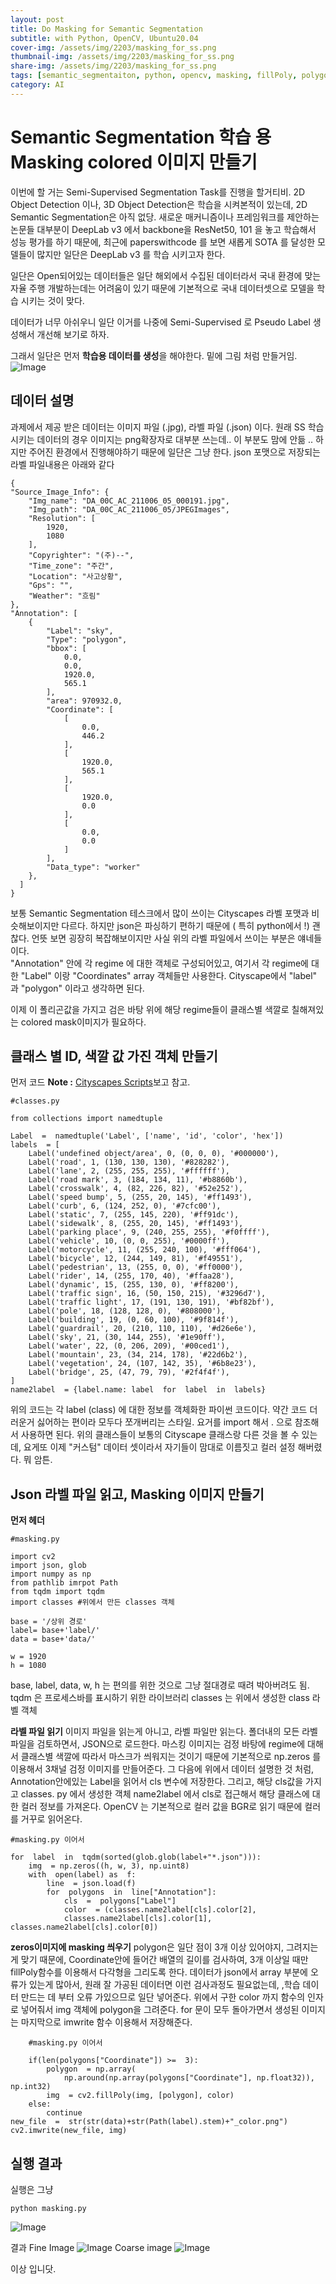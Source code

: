 ```yaml
---
layout: post
title: Do Masking for Semantic Segmentation 
subtitle: with Python, OpenCV, Ubuntu20.04
cover-img: /assets/img/2203/masking_for_ss.png
thumbnail-img: /assets/img/2203/masking_for_ss.png
share-img: /assets/img/2203/masking_for_ss.png
tags: [semantic_segmentaiton, python, opencv, masking, fillPoly, polygon, dataset]
category: AI
---
```


# **Semantic Segmentation 학습 용 Masking colored 이미지 만들기**

이번에 할 거는 Semi-Supervised Segmentation Task를 진행을 할거티비.
2D Object Detection 이나, 3D Object Detection은 학습을 시켜본적이 있는데,  2D Semantic Segmentation은 아직 없당. 
새로운 매커니즘이나 프레임워크를 제안하는 논문들 대부분이 DeepLab v3 에서 backbone을 ResNet50, 101 을 놓고 학습해서 성능 평가를 하기 때문에, 최근에 paperswithcode 를 보면 새롭게 SOTA 를 달성한 모델들이 많지만 일단은 DeepLab v3 를 학습 시키고자 한다. 

일단은 Open되어있는 데이터들은 일단 해외에서 수집된 데이터라서 국내 환경에 맞는 자율 주행 개발하는데는 어려움이 있기 때문에 기본적으로 국내 데이터셋으로 모델을 학습 시키는 것이 맞다. 

데이터가 너무 아쉬우니 일단 이거를 나중에 Semi-Supervised 로 Pseudo Label 생성해서 개선해 보기로 하자. 

그래서 일단은 먼저 **학습용 데이터를 생성**을 해야한다. 
밑에 그림 처럼 만들거임. 
![Image](/assets/img/2203/masking_for_ss.png)

## **데이터 설명**

과제에서 제공 받은 데이터는 이미지 파일 (.jpg), 라벨 파일 (.json)  이다. 
원래 SS 학습시키는 데이터의 경우 이미지는 png확장자로 대부분 쓰는데.. 이 부분도 맘에 안듦 .. 하지만 주어진 환경에서 진행해야하기 때문에 일단은 그냥 한다. 
json 포맷으로 저장되는 라벨 파일내용은 아래와 같다 

    {
    "Source_Image_Info": {
        "Img_name": "DA_00C_AC_211006_05_000191.jpg",
        "Img_path": "DA_00C_AC_211006_05/JPEGImages",
        "Resolution": [
            1920,
            1080
        ],
        "Copyrighter": "(주)--",
        "Time_zone": "주간",
        "Location": "사고상황",
        "Gps": "",
        "Weather": "흐림"
    },
    "Annotation": [
        {
            "Label": "sky",
            "Type": "polygon",
            "bbox": [
                0.0,
                0.0,
                1920.0,
                565.1
            ],
            "area": 970932.0,
            "Coordinate": [
                [
                    0.0,
                    446.2
                ],
                [
                    1920.0,
                    565.1
                ],
                [
                    1920.0,
                    0.0
                ],
                [
                    0.0,
                    0.0
                ]
            ],
            "Data_type": "worker"
        },
	  ]
	}

보통 Semantic Segmentation 테스크에서 많이 쓰이는 Cityscapes 라벨 포맷과 비슷해보이지만 다르다. 하지만 json은 파싱하기 편하기 때문에 ( 특히 python에서 !) 괜찮다. 
언뜻 보면 굉장히 복잡해보이지만 사실 위의 라벨 파일에서 쓰이는 부분은 얘네들이다.  
"Annotation"  안에 각 regime 에 대한 객체로 구성되어있고, 여기서 각 regime에 대한 "Label" 이랑 "Coordinates" array 객체들만 사용한다. 
Cityscape에서 "label" 과 "polygon" 이라고 생각하면 된다. 

이제 이 폴리곤값을 가지고 검은 바탕 위에 해당 regime들이 클래스별 색깔로 칠해져있는 colored mask이미지가 필요하다. 

## **클래스 별 ID, 색깔 값 가진 객체 만들기**

먼저 코드 
**Note  :** [Cityscapes Scripts](https://github.com/mcordts/cityscapesScripts/blob/master/cityscapesscripts/helpers/labels.py)보고 참고. 

    #classes.py 
    
    from collections import namedtuple
    
	Label  =  namedtuple('Label', ['name', 'id', 'color', 'hex'])
	labels  = [
		Label('undefined object/area', 0, (0, 0, 0), '#000000'),
		Label('road', 1, (130, 130, 130), '#828282'),
		Label('lane', 2, (255, 255, 255), '#ffffff'),
		Label('road mark', 3, (184, 134, 11), '#b8860b'),
		Label('crosswalk', 4, (82, 226, 82), '#52e252'),
		Label('speed bump', 5, (255, 20, 145), '#ff1493'),
		Label('curb', 6, (124, 252, 0), '#7cfc00'),
		Label('static', 7, (255, 145, 220), '#ff91dc'),
		Label('sidewalk', 8, (255, 20, 145), '#ff1493'),
		Label('parking place', 9, (240, 255, 255), '#f0ffff'),
		Label('vehicle', 10, (0, 0, 255), '#0000ff'),
		Label('motorcycle', 11, (255, 240, 100), '#fff064'),
		Label('bicycle', 12, (244, 149, 81), '#f49551'),
		Label('pedestrian', 13, (255, 0, 0), '#ff0000'),
		Label('rider', 14, (255, 170, 40), '#ffaa28'),
		Label('dynamic', 15, (255, 130, 0), '#ff8200'),
		Label('traffic sign', 16, (50, 150, 215), '#3296d7'),
		Label('traffic light', 17, (191, 130, 191), '#bf82bf'),
		Label('pole', 18, (128, 128, 0), '#808000'),
		Label('building', 19, (0, 60, 100), '#9f814f'),
		Label('guardrail', 20, (210, 110, 110), '#d26e6e'),
		Label('sky', 21, (30, 144, 255), '#1e90ff'),
		Label('water', 22, (0, 206, 209), '#00ced1'),
		Label('mountain', 23, (34, 214, 178), '#22d6b2'),
		Label('vegetation', 24, (107, 142, 35), '#6b8e23'),
		Label('bridge', 25, (47, 79, 79), '#2f4f4f'),
	]
	name2label  = {label.name: label  for  label  in  labels}

위의 코드는 각 label (class) 에 대한 정보를 객체화한 파이썬 코드이다. 약간 코드 더러운거 싫어하는 편이라 모두다 쪼개버리는 스타일. 요거를  import 해서 . 으로 참조해서 사용하면 된다. 
위의 클래스들이 보통의 Cityscape 클래스랑 다른 것을 볼 수 있는데, 요게또 이제 "커스텀" 데이터 셋이라서 자기들이 맘대로 이름짓고 컬러 설정 해버렸다. 
뭐 암튼. 

## **Json 라벨 파일 읽고, Masking 이미지 만들기**
**먼저 헤더**

    #masking.py
    
    import cv2
    import json, glob
    import numpy as np
    from pathlib imrpot Path
    from tqdm import tqdm
    import classes #위에서 만든 classes 객체
	
	base = '/상위 경로'
	label= base+'label/'
	data = base+'data/'
	
	w = 1920
	h = 1080

base, label, data, w, h 는 편의를 위한 것으로 그냥 절대경로 때려 박아버려도 됨. 
tqdm 은 프로세스바를 표시하기 위한 라이브러리 
classes 는 위에서 생성한 class 라벨 객체
 
 **라벨 파일 읽기** 
이미지 파일을 읽는게 아니고, 라벨 파일만 읽는다. 
폴더내의 모든 라벨파일을 검토하면서,  JSON으로 로드한다. 
마스킹 이미지는 검정 바탕에 regime에 대해서 클래스별 색깔에 따라서 마스크가 씌워지는 것이기 때문에 기본적으로  np.zeros 를 이용해서 3채널 검정 이미지를 만들어준다. 
그 다음에 위에서 데이터 설명한 것 처럼,  Annotation안에있는 Label을 읽어서 cls 변수에 저장한다. 그리고, 해당 cls값을 가지고  classes. py  에서 생성한 객체 name2label 에서 cls로 접근해서 해당 클래스에 대한 컬러 정보를 가져온다. 
OpenCV 는 기본적으로 컬러 값을  BGR로 읽기 때문에 컬러를 거꾸로 읽어온다. 

    #masking.py 이어서 
    
    for  label  in  tqdm(sorted(glob.glob(label+"*.json"))):
		img  = np.zeros((h, w, 3), np.uint8)
		with  open(label) as  f:
			line  = json.load(f)
			for  polygons  in  line["Annotation"]:
				cls  =  polygons["Label"]
				color  = (classes.name2label[cls].color[2],
				classes.name2label[cls].color[1], classes.name2label[cls].color[0])

**zeros이미지에 masking 씌우기**
polygon은 일단 점이 3개 이상 있어야지, 그려지는게 맞기 때문에,  Coordinate안에 들어간 배열의 길이를 검사하여, 3개 이상일 때만 fillPoly함수를 이용해서 다각형을 그리도록 한다. 
데이터가 json에서  array 부분에 오류가 있는게 많아서, 원래 잘 가공된 데이터면 이런 검사과정도 필요없는데, ,학습 데이터 만드는 데 부터 오류 가있으므로 일단 넣어준다. 
위에서 구한 color 까지 함수의 인자로 넣어줘서 img 객체에 polygon을 그려준다. 
for 문이 모두 돌아가면서 생성된 이미지는 마지막으로 imwrite 함수 이용해서 저장해준다. 

	    #masking.py 이어서 
	    
	    if(len(polygons["Coordinate"]) >=  3):
			polygon  = np.array(
				np.around(np.array(polygons["Coordinate"], np.float32)), np.int32)
			img  = cv2.fillPoly(img, [polygon], color)
		else:
			continue
	new_file  =  str(str(data)+str(Path(label).stem)+"_color.png")
	cv2.imwrite(new_file, img)

## **실행 결과**
실행은 그냥 

    python masking.py 

![Image](/assets/img/2203/process.png)

결과
Fine Image
![Image](/assets/img/2203/DA_00C_NO_211007_04_003943_color.png)
Coarse image 
![Image](/assets/img/2203/NI_00S_HI_211012_05_000195_color.png)

이상 입니닷. 
